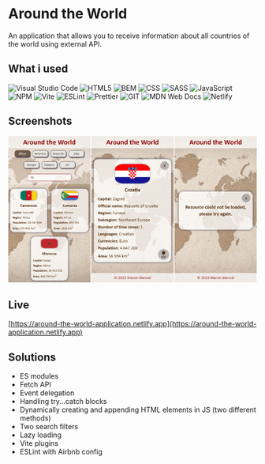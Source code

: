 # Around the World

An application that allows you to receive information about all countries of the world using external API.

## What i used
![Visual Studio Code](https://img.shields.io/badge/VS%20Code-007acc?style=for-the-badge&logo=visual-studio-code) ![HTML5](https://img.shields.io/badge/html5-%23e34f26?style=for-the-badge&logo=html5&logoColor=white) ![BEM](https://img.shields.io/badge/BEM-black?style=for-the-badge&logo=bem&logoColor=white) ![CSS](https://img.shields.io/badge/CSS-1572b6?style=for-the-badge&logo=css3) ![SASS](https://img.shields.io/badge/SASS-cc6699?style=for-the-badge&logo=SASS&logoColor=white) ![JavaScript](https://img.shields.io/badge/javascript-%23323330?style=for-the-badge&logo=javascript) ![NPM](https://img.shields.io/badge/NPM-white?style=for-the-badge&logo=npm) ![Vite](https://img.shields.io/badge/Vite-white?style=for-the-badge&logo=Vite) ![ESLint](https://img.shields.io/badge/ESlint-4B32C3?style=for-the-badge&logo=ESlint) ![Prettier](https://img.shields.io/badge/Prettier-1a2b34?style=for-the-badge&logo=Prettier) ![GIT](https://img.shields.io/badge/GIT-white?style=for-the-badge&logo=git) ![MDN Web Docs](https://img.shields.io/badge/MDN_Web_Docs-black?style=for-the-badge&logo=mdnwebdocs&logoColor=white) ![Netlify](https://img.shields.io/badge/netlify-white?style=for-the-badge&logo=netlify&logoColor=00c7b7)

## Screenshots
![Screenshots](screenshots.png)

## Live
[https://around-the-world-application.netlify.app](https://around-the-world-application.netlify.app)

## Solutions
- ES modules
- Fetch API
- Event delegation
- Handling try...catch blocks
- Dynamically creating and appending HTML elements in JS (two different methods)
- Two search filters
- Lazy loading
- Vite plugins
- ESLint with Airbnb config
